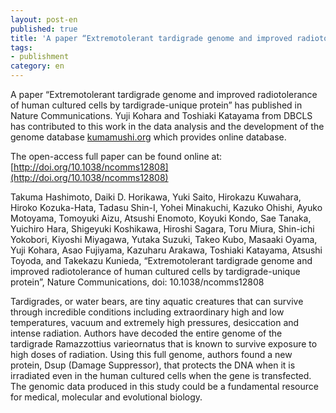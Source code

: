 ```yaml
---
layout: post-en
published: true
title: 'A paper “Extremotolerant tardigrade genome and improved radiotolerance of human cultured cells by tardigrade-unique protein” has published in Nature Communications.'
tags:
- publishment
category: en
---
```

A paper “Extremotolerant tardigrade genome and improved radiotolerance of human cultured cells by tardigrade-unique protein” has published in Nature Communications. Yuji Kohara and Toshiaki Katayama from DBCLS has contributed to this work in the data analysis and the development of the genome database [kumamushi.org](http://kumamushi.org/) which provides online database.

 

The open-access full paper can be found online at:
[http://doi.org/10.1038/ncomms12808](http://doi.org/10.1038/ncomms12808)

 

Takuma Hashimoto, Daiki D. Horikawa, Yuki Saito, Hirokazu Kuwahara, Hiroko Kozuka-Hata, Tadasu Shin-I, Yohei Minakuchi, Kazuko Ohishi, Ayuko Motoyama, Tomoyuki Aizu, Atsushi Enomoto, Koyuki Kondo, Sae Tanaka, Yuichiro Hara, Shigeyuki Koshikawa, Hiroshi Sagara, Toru Miura, Shin-ichi Yokobori, Kiyoshi Miyagawa, Yutaka Suzuki, Takeo Kubo, Masaaki Oyama, Yuji Kohara, Asao Fujiyama, Kazuharu Arakawa, Toshiaki Katayama, Atsushi Toyoda, and Takekazu Kunieda, “Extremotolerant tardigrade genome and improved radiotolerance of human cultured cells by tardigrade-unique protein”, Nature Communications, doi: 10.1038/ncomms12808

 

Tardigrades, or water bears, are tiny aquatic creatures that can survive through incredible conditions including extraordinary high and low temperatures, vacuum and extremely high pressures, desiccation and intense radiation. Authors have decoded the entire genome of the tardigrade Ramazzottius varieornatus that is known to survive exposure to high doses of radiation. Using this full genome, authors found a new protein, Dsup (Damage Suppressor), that protects the DNA when it is irradiated even in the human cultured cells when the gene is transfected. The genomic data produced in this study could be a fundamental resource for medical, molecular and evolutional biology.